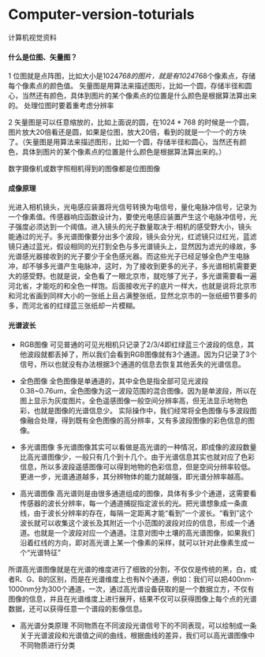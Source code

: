 # Computer-version-toturials
计算机视觉资料

#### 什么是位图、矢量图？
1 位图就是点阵图，比如大小是1024*768的图片，就是有1024*768个像素点，存储每个像素点的颜色值。
矢量图是用算法来描述图形，比如一个圆，存储半径和圆心，当然还有颜色，具体到图片的某个像素点的位置是什么颜色是根据算法算出来的。
处理位图时要着重考虑分辨率

2 矢量图是可以任意缩放的，比如上面说的圆，在1024 * 768 的时候是一个圆，图片放大20倍看还是圆，如果是位图，放大20倍，看到的就是一个一个的方块了。（矢量图是用算法来描述图形，比如一个圆，存储半径和圆心，当然还有颜色，具体到图片的某个像素点的位置是什么颜色是根据算法算出来的。）

数字摄像机或数字照相机得到的图像都是位图图像

#### 成像原理
光进入相机镜头，光电感应装置将光信号转换为电信号，量化电脉冲信号，记录为一个像素值。传感器响应函数设计为，要使光电感应装置产生这个电脉冲信号，光子强度必须达到一个阈值。进入镜头的光子数量取决于:相机的感受野大小，镜头能通过的光子。多光谱图像要分出多个波段，镜头会分光，红滤镜只过红光，蓝滤镜只通过蓝光，假设相同的光打到全色与多光谱镜头上，显然因为滤光的缘故，多光谱感光器接收到的光子要少于全色感光器。而这些光子已经足够全色产生电脉冲，却不够多光谱产生电脉冲，这时，为了接收到更多的光子，多光谱相机需要更大的感受野。也就是说，全色看了一眼北京市，就吃够了光子，多光谱需要看一遍河北省，才能吃的和全色一样饱。后面接收光子的底片一样大，也就是说将北京市和河北省画到同样大小的一张纸上且占满整张纸，显然北京市的一张纸细节要多的多，而河北省的红绿蓝三张纸却一片模糊。

#### 光谱波长
* RGB图像
可见普通的可见光相机只记录了2/3/4即红绿蓝三个波段的信息，其他波段就都丢掉了，所以我们会看到RGB图像就有3个通道。因为只记录了3个信号，所以也就没有办法根据3个通道的信息去恢复其他丢失的光谱信息。
* 全色图像
全色图像是单通道的，其中全色是指全部可见光波段0.38~0.76um，全色图像为这一波段范围的混合图像。因为是单波段，所以在图上显示为灰度图片。全色遥感图像一般空间分辨率高，但无法显示地物色彩，也就是图像的光谱信息少。 实际操作中，我们经常将全色图像与多波段图像融合处理，得到既有全色图像的高分辨率，又有多波段图像的彩色信息的图像。

* 多光谱图像
多光谱图像其实可以看做是高光谱的一种情况，即成像的波段数量比高光谱图像少，一般只有几个到十几个。由于光谱信息其实也就对应了色彩信息，所以多波段遥感图像可以得到地物的色彩信息，但是空间分辨率较低。更进一步，光谱通道越多，其分辨物体的能力就越强，即光谱分辨率越高。

* 高光谱图像
高光谱则是由很多通道组成的图像，具体有多少个通道，这需要看传感器的波长分辨率，每一个通道捕捉指定波长的光。把光谱想象成一条直线，由于波长分辨率的存在，每隔一定距离才能“看到”一个波长。“看到”这个波长就可以收集这个波长及其附近一个小范围的波段对应的信息，形成一个通道。也就是一个波段对应一个通道。注意对图中土壤的高光谱图像，如果我们沿着红线的方向，即对高光谱上某一个像素的采样，就可以针对此像素生成一个“光谱特征”

所谓高光谱图像就是在光谱的维度进行了细致的分割，不仅仅是传统的黑，白，或者R、G、B的区别，而是在光谱维度上也有N个通道，例如：我们可以把400nm-1000nm分为300个通道，一次，通过高光谱设备获取的是一个数据立方，不仅有图像的信息，并且在光谱维度上进行展开，结果不仅可以获得图像上每个点的光谱数据，还可以获得任意一个谱段的影像信息。
* 高光谱分类原理
不同物质在不同波段光谱信号下的不同表现，可以绘制成一条关于光谱波段和光谱值之间的曲线，根据曲线的差异，我们可以高光谱图像中不同物质进行分类

